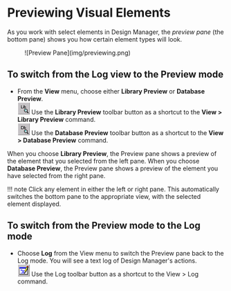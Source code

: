 # Previewing Visual Elements

As you work with select elements in Design Manager, the *preview pane* (the bottom pane) shows you how certain element types will look. 
<figure markdown="1">
  ![Preview Pane](img/previewing.png)
</figure>


## To switch from the Log view to the Preview mode
* From the **View** menu, choose either **Library Preview** or **Database Preview**.  
  ![Library Toolbar](img/previewing2.png) Use the **Library Preview** toolbar button as a shortcut to the **View > Library Preview** command.  
  ![Library Toolbar](img/previewing3.png) Use the **Database Preview** toolbar button as a shortcut to the **View > Database Preview** command. 

When you choose **Library Preview**, the Preview pane shows a preview of the element that you selected from the left pane. When you choose **Database Preview**, the Preview pane shows a preview of the element you have selected from the right pane.
 
!!! note
    Click any element in either the left or right pane. This automatically switches the bottom pane to the appropriate view, with the selected element displayed.
 
## To switch from the Preview mode to the Log mode
* Choose **Log** from the View menu to switch the Preview pane back to the Log mode. You will see a text log of Design Manager's actions.  
  ![Library Toolbar](img/previewing4.png) Use the Log toolbar button as a shortcut to the View > Log command. 
 